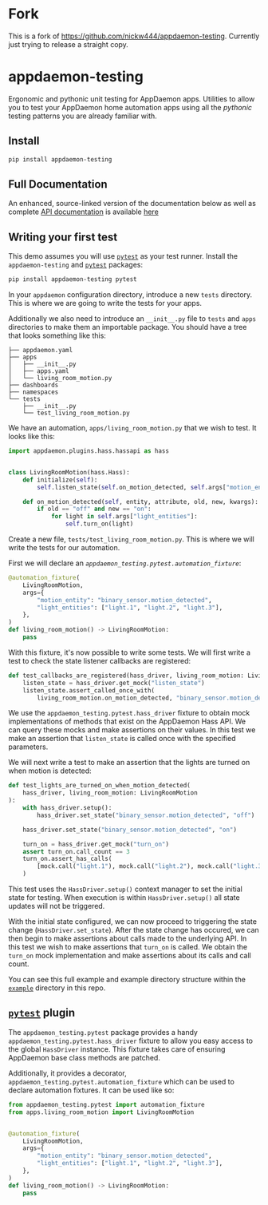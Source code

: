 # Fork
This is a fork of https://github.com/nickw444/appdaemon-testing. Currently just trying to release a straight copy.


# appdaemon-testing
Ergonomic and pythonic unit testing for AppDaemon apps. Utilities to allow you to test your AppDaemon home automation apps using all the _pythonic_ testing patterns you are already familiar with.

## Install

```sh
pip install appdaemon-testing
``` 

## Full Documentation

An enhanced, source-linked version of the documentation below as well as complete [API documentation](https://nickwhyte.com/appdaemon-testing/#header-submodules) is available [here](https://nickwhyte.com/appdaemon-testing/)

## Writing your first test

This demo assumes you will use [`pytest`](https://docs.pytest.org/en/latest/) as your test runner. Install the `appdaemon-testing` and [`pytest`](https://docs.pytest.org/en/latest/) packages:

```sh
pip install appdaemon-testing pytest
``` 

In your `appdaemon` configuration directory, introduce a new `tests` directory. This is where we are going to write the tests for your apps.

Additionally we also need to introduce an `__init__.py` file to `tests` and `apps` directories to make them an importable package. You should have a tree that looks something like this:

```
├── appdaemon.yaml
├── apps
│   ├── __init__.py
│   ├── apps.yaml
│   └── living_room_motion.py
├── dashboards
├── namespaces
└── tests
    ├── __init__.py
    └── test_living_room_motion.py
```

We have an automation, `apps/living_room_motion.py` that we wish to test. It looks like this:

```py
import appdaemon.plugins.hass.hassapi as hass


class LivingRoomMotion(hass.Hass):
    def initialize(self):
        self.listen_state(self.on_motion_detected, self.args["motion_entity"])

    def on_motion_detected(self, entity, attribute, old, new, kwargs):
        if old == "off" and new == "on":
            for light in self.args["light_entities"]:
                self.turn_on(light)
```

Create a new file, `tests/test_living_room_motion.py`. This is where we will write the tests for our automation.

First we will declare an _`appdaemon_testing.pytest.automation_fixture`_:

```py
@automation_fixture(
    LivingRoomMotion,
    args={
        "motion_entity": "binary_sensor.motion_detected",
        "light_entities": ["light.1", "light.2", "light.3"],
    },
)
def living_room_motion() -> LivingRoomMotion:
    pass
```


With this fixture, it's now possible to write some tests. We will first write a test to check the state listener callbacks are registered:

```py
def test_callbacks_are_registered(hass_driver, living_room_motion: LivingRoomMotion):
    listen_state = hass_driver.get_mock("listen_state")
    listen_state.assert_called_once_with(
        living_room_motion.on_motion_detected, "binary_sensor.motion_detected")
```

We use the `appdaemon_testing.pytest.hass_driver` fixture to obtain mock implementations of methods that exist on the AppDaemon Hass API. We can query these mocks and make assertions on their values. In this test we make an assertion that `listen_state` is called once with the specified parameters.

We will next write a test to make an assertion that the lights are turned on when motion is detected:

```py
def test_lights_are_turned_on_when_motion_detected(
    hass_driver, living_room_motion: LivingRoomMotion
):
    with hass_driver.setup():
        hass_driver.set_state("binary_sensor.motion_detected", "off")

    hass_driver.set_state("binary_sensor.motion_detected", "on")

    turn_on = hass_driver.get_mock("turn_on")
    assert turn_on.call_count == 3
    turn_on.assert_has_calls(
        [mock.call("light.1"), mock.call("light.2"), mock.call("light.3")]
    )
```

This test uses the `HassDriver.setup()` context manager to set the initial state for testing. When execution is within `HassDriver.setup()` all state updates will not be triggered.

With the initial state configured, we can now proceed to triggering the state change (`HassDriver.set_state`). After the state change has occured, we can then begin to make assertions about calls made to the underlying API. In this test we wish to make assertions that `turn_on` is called. We obtain the `turn_on` mock implementation and make assertions about its calls and call count.  

You can see this full example and example directory structure within the [`example`](https://github.com/nickw444/appdaemon-testing/tree/master/example) directory in this repo.


## [`pytest`](https://docs.pytest.org/en/latest/) plugin

The `appdaemon_testing.pytest` package provides a handy `appdaemon_testing.pytest.hass_driver` fixture to allow you easy access to the global `HassDriver` instance. This fixture takes care of ensuring AppDaemon base class methods are patched.

Additionally, it provides a decorator, `appdaemon_testing.pytest.automation_fixture` which can be used to declare automation fixtures. It can be used like so:

```py
from appdaemon_testing.pytest import automation_fixture
from apps.living_room_motion import LivingRoomMotion


@automation_fixture(
    LivingRoomMotion,
    args={
        "motion_entity": "binary_sensor.motion_detected",
        "light_entities": ["light.1", "light.2", "light.3"],
    },
)
def living_room_motion() -> LivingRoomMotion:
    pass
```
